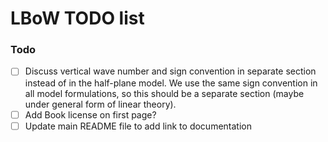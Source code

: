 # LBoW TODO list

### Todo
- [ ] Discuss vertical wave number and sign convention in separate section instead of in the half-plane model. We use the same sign convention in all model formulations, so this should be a separate section (maybe under general form of linear theory).
- [ ] Add Book license on first page?
- [ ] Update main README file to add link to documentation
